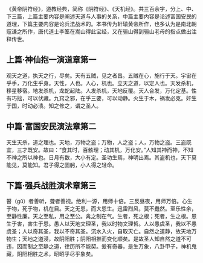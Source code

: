 《黄帝阴符经》，道教经典，简称《阴符经》、《天机经》。共三百余字，分上、中、下三篇，上篇主要内容是阐述天道与人事的关系，中篇主要内容是论述富国安民的道理，下篇主要内容是论兵法战术的。本书传为轩辕黄帝所作，也多认为是南北朝寇谦之所作，唐代道士李筌在嵩山得此宝经，又在骊山得到骊山老母的指点做出注释传世。
  
## 上篇·神仙抱一演道章第一
观天之道，执天之行，尽矣。天有五贼，见之者昌。五贼在心，施行于天。宇宙在乎手，万化生乎身。天性，人也。人心，机也。立天之道，以定人也。天发杀机，移星移宿。地发杀机，龙蛇起陆。人发杀机，天地反覆。天人合发，万化定基。性有巧拙，可以伏藏。九窍之邪，在乎三要，可以动静。火生于木，祸发必克。奸生于国，时动必溃。知之修之，谓之圣人。

## 中篇·富国安民演法章第二
天生天杀，道之理也。天地，万物之盗；万物，人之盗；人，万物之盗。三盗既宜，三才既安。故曰：“食其时，百骸理；动其机，万化安。”人知其神而神，不知不神之所以神也。日月有数，大小有定。圣功生焉，神明出焉。其盗机也，天下莫能见，莫能知。君子得之固躬，小人得之轻命。

## 下篇·强兵战胜演术章第三
瞽（gǔ）者善听，聋者善视。绝利一源，用师十倍。三反昼夜，用师万倍。心生于物，死于物，机在目。天之无恩，而大恩生。迅雷烈风，莫不蠢然。至乐性余，至静性廉。天之至私，用之至公。禽之制在气。生者，死之根；死者，生之根。恩生于害，害生于恩。愚人以天地文理圣，我以时物文理哲。人以愚虞圣，我以不愚虞圣；人以奇其圣，我以不奇其圣。沉水入火，自取灭亡。自然之道静，故天地万物生；天地之道浸，故阴阳胜；阴阳相推而变化顺矣。是故圣人知自然之道不可违，因而制之至静之道，律历所不能契。爰有奇器，是生万象，八卦甲子，神机鬼藏，阴阳相胜之术，昭昭乎尽乎象矣。
